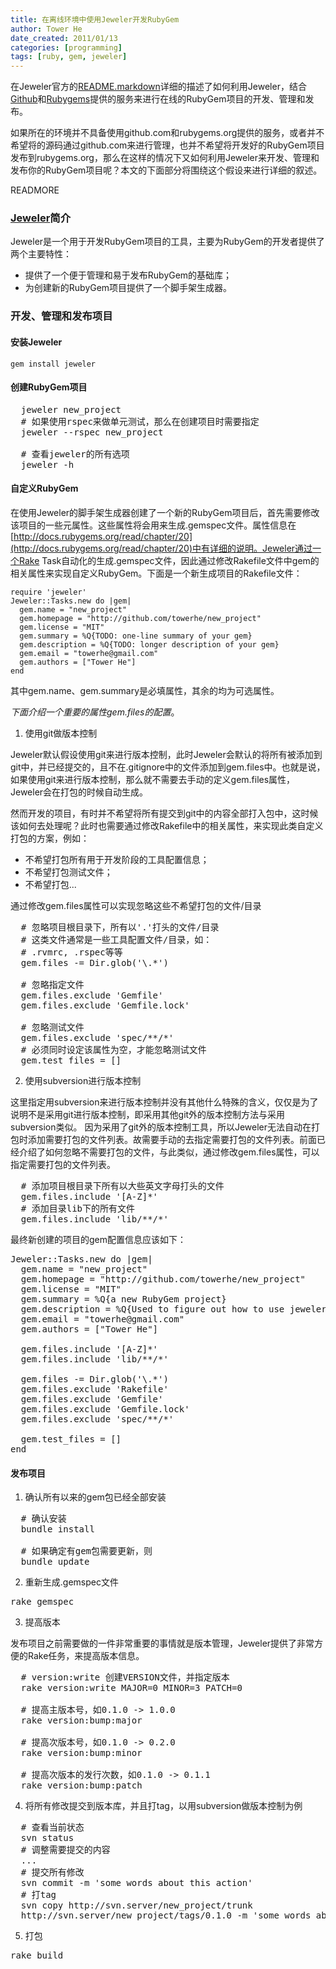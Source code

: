 ```yaml
---
title: 在离线环境中使用Jeweler开发RubyGem
author: Tower He
date_created: 2011/01/13
categories: [programming]
tags: [ruby, gem, jeweler]
---
```


在Jeweler官方的[README.markdown](https://github.com/technicalpickles/jeweler/blob/master/README.markdown)详细的描述了如何利用Jeweler，结合[Github](http://github.com)和[Rubygems](http://rubygems.org)提供的服务来进行在线的RubyGem项目的开发、管理和发布。

如果所在的环境并不具备使用github.com和rubygems.org提供的服务，或者并不希望将的源码通过github.com来进行管理，也并不希望将开发好的RubyGem项目发布到rubygems.org，那么在这样的情况下又如何利用Jeweler来开发、管理和发布你的RubyGem项目呢？本文的下面部分将围绕这个假设来进行详细的叙述。

READMORE

### [Jeweler](https://github.com/technicalpickles/jeweler)简介

Jeweler是一个用于开发RubyGem项目的工具，主要为RubyGem的开发者提供了两个主要特性：

* 提供了一个便于管理和易于发布RubyGem的基础库；
* 为创建新的RubyGem项目提供了一个脚手架生成器。

### 开发、管理和发布项目

#### 安装Jeweler

```:::bash
gem install jeweler
```

#### 创建RubyGem项目

<pre>
  jeweler new_project
  # 如果使用rspec来做单元测试，那么在创建项目时需要指定
  jeweler --rspec new_project

  # 查看jeweler的所有选项
  jeweler -h
</pre>

#### 自定义RubyGem

在使用Jeweler的脚手架生成器创建了一个新的RubyGem项目后，首先需要修改该项目的一些元属性。这些属性将会用来生成.gemspec文件。属性信息在[http://docs.rubygems.org/read/chapter/20](http://docs.rubygems.org/read/chapter/20)中有详细的说明。Jeweler通过一个Rake
Task自动化的生成.gemspec文件，因此通过修改Rakefile文件中gem的相关属性来实现自定义RubyGem。下面是一个新生成项目的Rakefile文件：

```:::ruby
require 'jeweler'
Jeweler::Tasks.new do |gem|
  gem.name = "new_project"
  gem.homepage = "http://github.com/towerhe/new_project"
  gem.license = "MIT"
  gem.summary = %Q{TODO: one-line summary of your gem}
  gem.description = %Q{TODO: longer description of your gem}
  gem.email = "towerhe@gmail.com"
  gem.authors = ["Tower He"]
end
```

其中gem.name、gem.summary是必填属性，其余的均为可选属性。

*下面介绍一个重要的属性gem.files的配置*。

1) 使用git做版本控制

Jeweler默认假设使用git来进行版本控制，此时Jeweler会默认的将所有被添加到git中，并已经提交的，且不在.gitignore中的文件添加到gem.files中。也就是说，如果使用git来进行版本控制，那么就不需要去手动的定义gem.files属性，Jeweler会在打包的时候自动生成。

然而开发的项目，有时并不希望将所有提交到git中的内容全部打入包中，这时候该如何去处理呢？此时也需要通过修改Rakefile中的相关属性，来实现此类自定义打包的方案，例如：

* 不希望打包所有用于开发阶段的工具配置信息；
* 不希望打包测试文件；
* 不希望打包...

通过修改gem.files属性可以实现忽略这些不希望打包的文件/目录

<pre>
  # 忽略项目根目录下，所有以'.'打头的文件/目录
  # 这类文件通常是一些工具配置文件/目录，如：
  # .rvmrc, .rspec等等
  gem.files -= Dir.glob('\.*')

  # 忽略指定文件
  gem.files.exclude 'Gemfile'
  gem.files.exclude 'Gemfile.lock'

  # 忽略测试文件
  gem.files.exclude 'spec/**/*'
  # 必须同时设定该属性为空，才能忽略测试文件
  gem.test_files = []
</pre>

2) 使用subversion进行版本控制

这里指定用subversion来进行版本控制并没有其他什么特殊的含义，仅仅是为了说明不是采用git进行版本控制，即采用其他git外的版本控制方法与采用subversion类似。
因为采用了git外的版本控制工具，所以Jeweler无法自动在打包时添加需要打包的文件列表。故需要手动的去指定需要打包的文件列表。前面已经介绍了如何忽略不需要打包的文件，与此类似，通过修改gem.files属性，可以指定需要打包的文件列表。

<pre>
  # 添加项目根目录下所有以大些英文字母打头的文件
  gem.files.include '[A-Z]*'
  # 添加目录lib下的所有文件
  gem.files.include 'lib/**/*'
</pre>

最终新创建的项目的gem配置信息应该如下：

<pre>
Jeweler::Tasks.new do |gem|
  gem.name = "new_project"
  gem.homepage = "http://github.com/towerhe/new_project"
  gem.license = "MIT"
  gem.summary = %Q{a new RubyGem project}
  gem.description = %Q{Used to figure out how to use jeweler to develop a RubyGem project.}
  gem.email = "towerhe@gmail.com"
  gem.authors = ["Tower He"]

  gem.files.include '[A-Z]*'
  gem.files.include 'lib/**/*'
  
  gem.files -= Dir.glob('\.*')
  gem.files.exclude 'Rakefile'
  gem.files.exclude 'Gemfile'
  gem.files.exclude 'Gemfile.lock'
  gem.files.exclude 'spec/**/*'

  gem.test_files = []
end
</pre>

#### 发布项目

1) 确认所有以来的gem包已经全部安装

<pre>
  # 确认安装
  bundle install

  # 如果确定有gem包需要更新，则
  bundle update
</pre>

2) 重新生成.gemspec文件

<pre>
rake gemspec
</pre>

3) 提高版本

发布项目之前需要做的一件非常重要的事情就是版本管理，Jeweler提供了非常方便的Rake任务，来提高版本信息。

<pre class="brush:bash">
  # version:write 创建VERSION文件，并指定版本
  rake version:write MAJOR=0 MINOR=3 PATCH=0

  # 提高主版本号，如0.1.0 -> 1.0.0
  rake version:bump:major

  # 提高次版本号，如0.1.0 -> 0.2.0
  rake version:bump:minor

  # 提高次版本的发行次数，如0.1.0 -> 0.1.1
  rake version:bump:patch
</pre>

4) 将所有修改提交到版本库，并且打tag，以用subversion做版本控制为例

<pre class="brush:bash">
  # 查看当前状态
  svn status
  # 调整需要提交的内容
  ...
  # 提交所有修改
  svn commit -m 'some words about this action'
  # 打tag
  svn copy http://svn.server/new_project/trunk
  http://svn.server/new_project/tags/0.1.0 -m 'some words about this action'
</pre>

5) 打包

<pre class="brush:bash">
rake build
</pre>
